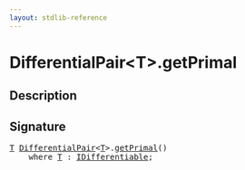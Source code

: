 ```yaml
---
layout: stdlib-reference
---
```


# DifferentialPair\<T\>\.getPrimal

## Description





## Signature 

<pre>
<a href="/stdlib-reference/types/DifferentialPair/index#typeparam-T" class="code_type">T</a> <a href="/stdlib-reference/types/DifferentialPair/index" class="code_type">DifferentialPair</a>&lt;<a href="/stdlib-reference/types/DifferentialPair/index#typeparam-T" class="code_type">T</a>&gt;.<a href="/stdlib-reference/types/DifferentialPair/getPrimal">getPrimal</a>()
    <span class='code_keyword'>where</span> <a href="/stdlib-reference/types/DifferentialPair/index#typeparam-T" class="code_type">T</a> : <a href="/stdlib-reference/interfaces/IDifferentiable/index" class="code_type">IDifferentiable</a>;

</pre>

